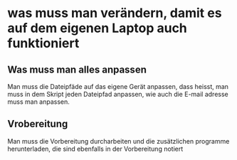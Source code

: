 # was muss man verändern, damit es auf dem eigenen Laptop auch funktioniert

## Was muss man alles anpassen
Man muss die Dateipfäde auf das eigene Gerät anpassen, dass heisst, man muss in dem Skript jeden Dateipfad anpassen, wie auch die E-mail adresse muss man anpassen.

## Vrobereitung
Man muss die Vorbereitung durcharbeiten und die zusätzlichen programme herunterladen, die sind ebenfalls in der Vorbereitung notiert